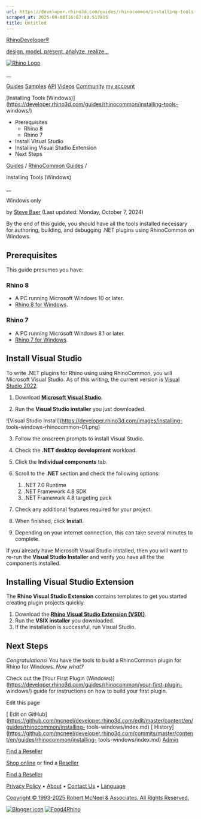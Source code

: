 ```yaml
---
url: https://developer.rhino3d.com/guides/rhinocommon/installing-tools-windows/#rhinocommon-templates
scraped_at: 2025-09-08T16:07:40.517815
title: Untitled
---
```


[RhinoDeveloper®](/)

[design, model, present, analyze, realize...](/)

[![Rhino Logo](https://developer.rhino3d.com/images/rhinodevlogo.png)](/)

__

[Guides](https://developer.rhino3d.com/guides)
[Samples](https://developer.rhino3d.com/samples)
[API](https://developer.rhino3d.com/api)
[Videos](https://developer.rhino3d.com/videos)
[Community](https://discourse.mcneel.com/c/rhino-developer) [my account
](https://www.rhino3d.com/my-account/ "Manage your account, licenses, and
teams")

[Installing Tools
(Windows)](https://developer.rhino3d.com/guides/rhinocommon/installing-tools-
windows/)

  * Prerequisites
    * Rhino 8
    * Rhino 7
  * Install Visual Studio
  * Installing Visual Studio Extension
  * Next Steps

[Guides](https://developer.rhino3d.com/en/guides/) / [RhinoCommon
Guides](https://developer.rhino3d.com/en/guides/rhinocommon/) /

Installing Tools (Windows)

__

Windows only

by [Steve Baer](https://discourse.mcneel.com/u/stevebaer/) (Last updated:
Monday, October 7, 2024)

By the end of this guide, you should have all the tools installed necessary
for authoring, building, and debugging .NET plugins using RhinoCommon on
Windows.

## Prerequisites

This guide presumes you have:

### Rhino 8

  * A PC running Microsoft Windows 10 or later.
  * [Rhino 8 for Windows](https://www.rhino3d.com/download).

### Rhino 7

  * A PC running Microsoft Windows 8.1 or later.
  * [Rhino 7 for Windows](https://www.rhino3d.com/download).

## Install Visual Studio

To write .NET plugins for Rhino using using RhinoCommon, you will Microsoft
Visual Studio. As of this writing, the current version is [Visual Studio
2022](https://visualstudio.microsoft.com/downloads/).

  1. Download [**Microsoft Visual Studio**](https://visualstudio.microsoft.com/downloads/).

  2. Run the **Visual Studio installer** you just downloaded.

![Visual Studio Install](https://developer.rhino3d.com/images/installing-
tools-windows-rhinocommon-01.png)

  3. Follow the onscreen prompts to install Visual Studio.

  4. Check the **.NET desktop development** workload.

  5. Click the **Individual components** tab.

  6. Scroll to the **.NET** section and check the following options:

     1. .NET 7.0 Runtime
     2. .NET Framework 4.8 SDK
     3. .NET Framework 4.8 targeting pack
  7. Check any additional features required for your project.

  8. When finished, click **Install**.

  9. Depending on your internet connection, this can take several minutes to complete.

If you already have Microsoft Visual Studio installed, then you will want to
re-run the **Visual Studio Installer** and verify you have all the the
components installed.

## Installing Visual Studio Extension

The **Rhino Visual Studio Extension** contains templates to get you started
creating plugin projects quickly.

  1. Download the **[Rhino Visual Studio Extension (VSIX)](https://github.com/mcneel/RhinoVisualStudioExtensions/releases)**.
  2. Run the **VSIX installer** you downloaded.
  3. If the installation is successful, run Visual Studio.

## Next Steps

_Congratulations!_ You have the tools to build a RhinoCommon plugin for Rhino
for Windows. _Now what?_

Check out the [Your First Plugin
(Windows)](https://developer.rhino3d.com/guides/rhinocommon/your-first-plugin-
windows/) guide for instructions on how to build your first plugin.

Edit this page

[ Edit on
GitHub](https://github.com/mcneel/developer.rhino3d.com/edit/master/content/en/guides/rhinocommon/installing-
tools-windows/index.md) [
History](https://github.com/mcneel/developer.rhino3d.com/commits/master/content/en/guides/rhinocommon/installing-
tools-windows/index.md) [ Admin](https://developer.rhino3d.com/admin)

[Find a Reseller](https://www.rhino3d.com/sales)

[Shop online](https://www.rhino3d.com/store) or find a
[Reseller](https://www.rhino3d.com/sales)

[Find a Reseller](https://www.rhino3d.com/sales)

[Privacy Policy](https://www.rhino3d.com/privacy) •
[About](https://www.rhino3d.com/mcneel/about) • [Contact
Us](https://www.rhino3d.com/mcneel/contact) • [
Language](https://www.rhino3d.com/language "Change to a different region or
language")

[Copyright © 1993-2025 Robert McNeel & Associates. All Rights
Reserved.](https://www.rhino3d.com/mcneel/about)

[](https://www.facebook.com/McNeelRhinoceros/)
[](https://twitter.com/bobmcneel) [](https://www.linkedin.com/groups/75313/)
[](https://www.youtube.com/user/RhinoGuide/videos) [](https://vimeo.com/rhino)
[![Blogger
icon](https://developer.rhino3d.com/images/blogger.svg)](http://blog.rhino3d.com/)
[![Food4Rhino](https://developer.rhino3d.com/images/f4r_icon_01.svg)](https://www.food4rhino.com)

